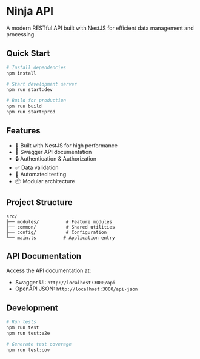 # Ninja API

A modern RESTful API built with NestJS for efficient data management and processing.

## Quick Start

```bash
# Install dependencies
npm install

# Start development server
npm run start:dev

# Build for production
npm run build
npm run start:prod
```

## Features

- 🚀 Built with NestJS for high performance
- 📝 Swagger API documentation
- 🔒 Authentication & Authorization
- ✅ Data validation
- 🧪 Automated testing
- 📦 Modular architecture

## Project Structure

```
src/
├── modules/          # Feature modules
├── common/           # Shared utilities
├── config/           # Configuration
└── main.ts          # Application entry
```

## API Documentation

Access the API documentation at:
- Swagger UI: `http://localhost:3000/api`
- OpenAPI JSON: `http://localhost:3000/api-json`

## Development

```bash
# Run tests
npm run test
npm run test:e2e

# Generate test coverage
npm run test:cov
```

